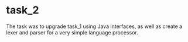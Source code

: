 # task_2
The task was to upgrade task_1 using Java interfaces, as well as create a lexer and parser for a very simple language processor. 
